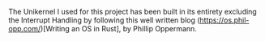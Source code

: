 The Unikernel I used for this project has been built in its entirety excluding the Interrupt Handling by following this well written blog  (https://os.phil-opp.com/)[Writing an OS in Rust], by Phillip Oppermann.

